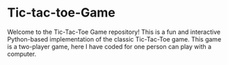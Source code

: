 # Tic-tac-toe-Game

Welcome to the Tic-Tac-Toe Game repository! This is a fun and interactive Python-based implementation of the classic Tic-Tac-Toe game.
This game is a two-player game, here I have coded for one person can play with a computer. 

 

